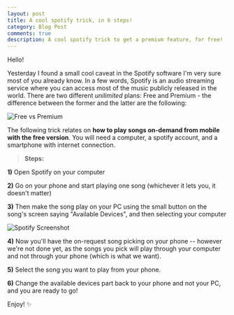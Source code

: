 ```yaml
---
layout: post
title: A cool spotify trick, in 6 steps!
category: Blog Post
comments: true
description: A cool spotify trick to get a premium feature, for free!
---
```


Hello!

Yesterday I found a small cool caveat in the Spotify software I'm very sure most of you already know. In a few words, Spotify is an audio streaming service where you can access most of the music publicly released in the world. There are two different *unilimited* plans: Free and Premium - the difference between the former and the latter are the following:

![Free vs Premium](http://cdn.pocket-lint.com/r/s/650x/assets/images/phpxlsghe.png)

The following trick relates on **how to play songs on-demand from mobile with the free version**. You will need a computer, a spotify account, and a smartphone with internet connection.

>**Steps:**

**1)** Open Spotify on your computer

**2)** Go on your phone and start playing one song (whichever it lets you, it doesn't matter)

**3)** Then make the song play on your PC using the small button on the song's screen saying "Available Devices", and then selecting your computer

![Spotify Screenshot](http://i.imgur.com/xFhUGqV.png?1)

**4)** Now you'll have the on-request song picking on your phone -- however we're not done yet, as the songs you pick will play through your computer and not through your phone (which is what we want).

**5)** Select the song you want to play from your phone.

**6)** Change the available devices part back to your phone and not your PC, and you are ready to go!

Enjoy! :sparkles:
